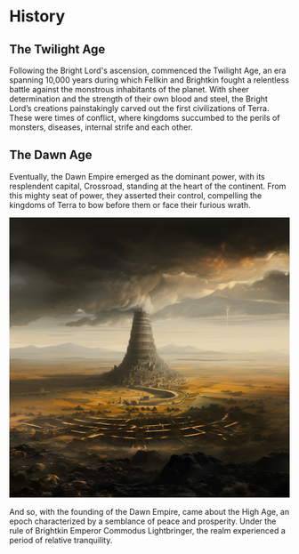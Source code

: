# History

## The Twilight Age

Following the Bright Lord's ascension, commenced the Twilight Age, an era spanning 10,000 years during which Fellkin and Brightkin fought a relentless battle against the monstrous inhabitants of the planet. With sheer determination and the strength of their own blood and steel, the Bright Lord’s creations painstakingly carved out the first civilizations of Terra. These were times of conflict, where kingdoms succumbed to the perils of monsters, diseases, internal strife and each other.

## The Dawn Age

Eventually, the Dawn Empire emerged as the dominant power, with its resplendent capital, Crossroad, standing at the heart of the continent. From this mighty seat of power, they asserted their control, compelling the kingdoms of Terra to bow before them or face their furious wrath.

![img](../Countries/TheDawnEmpire/Crossroads.png)

And so, with the founding of the Dawn Empire, came about the High Age, an epoch characterized by a semblance of peace and prosperity. Under the rule of Brightkin Emperor Commodus Lightbringer, the realm experienced a period of relative tranquility.
